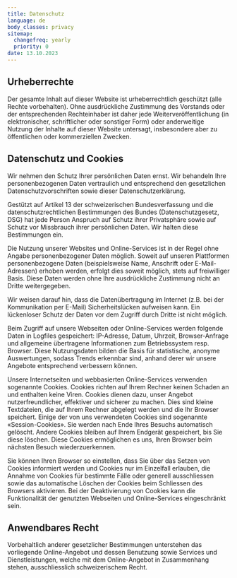 ```yaml
---
title: Datenschutz
language: de
body_classes: privacy
sitemap:
  changefreq: yearly
  priority: 0
date: 13.10.2023
---
```


## Urheberrechte

Der gesamte Inhalt auf dieser Website ist urheberrechtlich geschützt (alle Rechte vorbehalten). Ohne ausdrückliche Zustimmung des Vorstands oder der entsprechenden Rechteinhaber ist daher jede Weiterveröffentlichung (in elektronischer, schriftlicher oder sonstiger Form) oder anderweitige Nutzung der Inhalte auf dieser Website untersagt, insbesondere aber zu öffentlichen oder kommerziellen Zwecken.

## Datenschutz und Cookies

Wir nehmen den Schutz Ihrer persönlichen Daten ernst. Wir behandeln Ihre personenbezogenen Daten vertraulich und entsprechend den gesetzlichen Datenschutzvorschriften sowie dieser Datenschutzerklärung.

Gestützt auf Artikel 13 der schweizerischen Bundesverfassung und die datenschutzrechtlichen Bestimmungen des Bundes (Datenschutzgesetz, DSG) hat jede Person Anspruch auf Schutz ihrer Privatsphäre sowie auf Schutz vor Missbrauch ihrer persönlichen Daten. Wir halten diese Bestimmungen ein.

Die Nutzung unserer Websites und Online-Services ist in der Regel ohne Angabe personenbezogener Daten möglich. Soweit auf unseren Plattformen personenbezogene Daten (beispielsweise Name, Anschrift oder E-Mail-Adressen) erhoben werden, erfolgt dies soweit möglich, stets auf freiwilliger Basis. Diese Daten werden ohne Ihre ausdrückliche Zustimmung nicht an Dritte weitergegeben.

Wir weisen darauf hin, dass die Datenübertragung im Internet (z.B. bei der Kommunikation per E-Mail) Sicherheitslücken aufweisen kann. Ein lückenloser Schutz der Daten vor dem Zugriff durch Dritte ist nicht möglich.

Beim Zugriff auf unsere Webseiten oder Online-Services werden folgende Daten in Logfiles gespeichert: IP-Adresse, Datum, Uhrzeit, Browser-Anfrage und allgemeine übertragene Informationen zum Betriebssystem resp. Browser. Diese Nutzungsdaten bilden die Basis für statistische, anonyme Auswertungen, sodass Trends erkennbar sind, anhand derer wir unsere Angebote entsprechend verbessern können.

Unsere Internetseiten und webbasierten Online-Services verwenden sogenannte Cookies. Cookies richten auf Ihrem Rechner keinen Schaden an und enthalten keine Viren. Cookies dienen dazu, unser Angebot nutzerfreundlicher, effektiver und sicherer zu machen. Dies sind kleine Textdateien, die auf Ihrem Rechner abgelegt werden und die Ihr Browser speichert. Einige der von uns verwendeten Cookies sind sogenannte «Session-Cookies». Sie werden nach Ende Ihres Besuchs automatisch gelöscht. Andere Cookies bleiben auf Ihrem Endgerät gespeichert, bis Sie diese löschen. Diese Cookies ermöglichen es uns, Ihren Browser beim nächsten Besuch wiederzuerkennen.

Sie können Ihren Browser so einstellen, dass Sie über das Setzen von Cookies informiert werden und Cookies nur im Einzelfall erlauben, die Annahme von Cookies für bestimmte Fälle oder generell ausschliessen sowie das automatische Löschen der Cookies beim Schliessen des Browsers aktivieren. Bei der Deaktivierung von Cookies kann die Funktionalität der genutzten Webseiten und Online-Services eingeschränkt sein.

## Anwendbares Recht

Vorbehaltlich anderer gesetzlicher Bestimmungen unterstehen das vorliegende Online-Angebot und dessen Benutzung sowie Services und Dienstleistungen, welche mit dem Online-Angebot in Zusammenhang stehen, ausschliesslich schweizerischem Recht.
